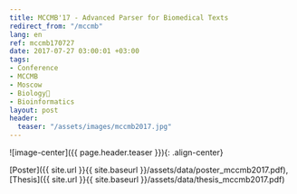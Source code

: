 ```yaml
---
title: MCCMB'17 - Advanced Parser for Biomedical Texts
redirect_from: "/mccmb"
lang: en
ref: mccmb170727
date: 2017-07-27 03:00:01 +03:00
tags:
- Conference
- MCCMB
- Moscow
- Biology🧫
- Bioinformatics
layout: post
header:
  teaser: "/assets/images/mccmb2017.jpg"
---
```


![image-center]({{ page.header.teaser }}){: .align-center}

[Poster]({{ site.url }}{{ site.baseurl }}/assets/data/poster_mccmb2017.pdf), [Thesis]({{ site.url }}{{ site.baseurl }}/assets/data/thesis_mccmb2017.pdf)
